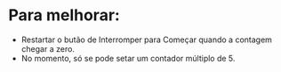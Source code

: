 # Para melhorar:

- Restartar o butão de Interromper para Começar quando a contagem chegar a zero.
- No momento, só se pode setar um contador múltiplo de 5.
